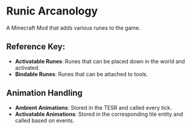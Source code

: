 # Runic Arcanology
A Minecraft Mod that adds various runes to the game.

## Reference Key:
- __Activatable Runes__: Runes that can be placed down in the world and activated.
- __Bindable Runes__: Runes that can be attached to tools.

## Animation Handling
- __Ambient Animations__: Stored in the TESR and called every tick.
- __Activatable Animations__: Stored in the corresponding tile entity and called based on events.